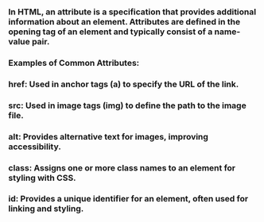 ### In HTML, an attribute is a specification that provides additional information about an element. Attributes are defined in the opening tag of an element and typically consist of a name-value pair.


### Examples of Common Attributes:
### href: Used in anchor tags (a) to specify the URL of the link.
### src: Used in image tags (img) to define the path to the image file.
### alt: Provides alternative text for images, improving accessibility.
### class: Assigns one or more class names to an element for styling with CSS.
### id: Provides a unique identifier for an element, often used for linking and styling.
